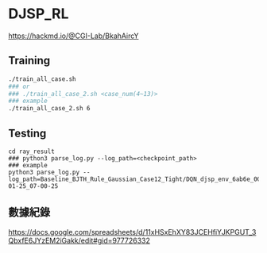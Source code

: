 # DJSP_RL
https://hackmd.io/@CGI-Lab/BkahAircY

## Training
``` bash
./train_all_case.sh
### or
### ./train_all_case_2.sh <case_num(4~13)>
### example
./train_all_case_2.sh 6
```

## Testing
```
cd ray_result
### python3 parse_log.py --log_path=<checkpoint_path>
### example
python3 parse_log.py --log_path=Baseline_BJTH_Rule_Gaussian_Case12_Tight/DQN_djsp_env_6ab6e_00000_0_2022-01-25_07-00-25
```

## 數據紀錄
https://docs.google.com/spreadsheets/d/11xHSxEhXY83JCEHfiYJKPGUT_3QbxfE6JYzEM2iGakk/edit#gid=977726332
